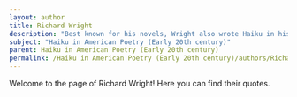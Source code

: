 ```yaml
---
layout: author
title: Richard Wright
description: "Best known for his novels, Wright also wrote Haiku in his later years, blending themes of nature with profound emotional depth."
subject: "Haiku in American Poetry (Early 20th century)"
parent: Haiku in American Poetry (Early 20th century)
permalink: /Haiku in American Poetry (Early 20th century)/authors/Richard-Wright/
---
```


Welcome to the page of Richard Wright! Here you can find their quotes.
